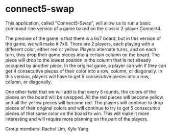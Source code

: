 # connect5-swap

This application, called "Connect5-Swap", will allow us to run a basic command-line version of a game based on the classic 2-player Connect4.

The premise of the game is that there is a 6x7 board, but in this version of the game, we will make it 7x9. There are 2 players, each playing with a different color, either red or yellow. Players alternate turns, and on each turn, they drop their game pieces into a certain column on the board. The piece will drop to the lowest position in the column that is not already occupied by another piece. In the original game, a player can win if they can get 4 consecutive pieces of their color into a row, column, or diagonally. In this version, players will have to get 5 consecutive pieces into a row, column, or diagonally.

One other twist that we will add is that every 5 rounds, the colors of the pieces on the board will be swapped. All the red pieces will become yellow, and all the yellow pieces will become red. The players will continue to drop pieces of their original colors and will continue to try to get 5 consecutive pieces of that same color on the board to win. This will make it more interesting and will require more planning on the part of the players.

Group members: Rachel Lim, Kyle Yang
